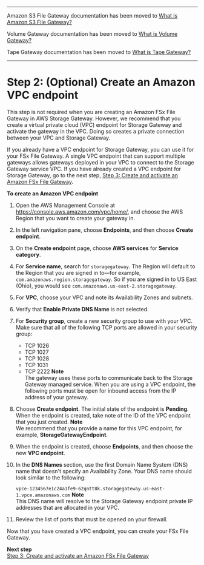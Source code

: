 --------

Amazon S3 File Gateway documentation has been moved to [What is Amazon S3 File Gateway?](https://docs.aws.amazon.com/filegateway/latest/files3/WhatIsStorageGateway.html)

Volume Gateway documentation has been moved to [What is Volume Gateway?](https://docs.aws.amazon.com/storagegateway/latest/vgw/WhatIsStorageGateway.html)

Tape Gateway documentation has been moved to [What is Tape Gateway?](https://docs.aws.amazon.com/storagegateway/latest/tgw/WhatIsStorageGateway.html)

--------

# Step 2: \(Optional\) Create an Amazon VPC endpoint<a name="create-vpc-endpoint-fsx"></a>

This step is not required when you are creating an Amazon FSx File Gateway in AWS Storage Gateway\. However, we recommend that you create a virtual private cloud \(VPC\) endpoint for Storage Gateway and activate the gateway in the VPC\. Doing so creates a private connection between your VPC and Storage Gateway\. 

If you already have a VPC endpoint for Storage Gateway, you can use it for your FSx File Gateway\. A single VPC endpoint that can support multiple gateways allows gateways deployed in your VPC to connect to the Storage Gateway service VPC\. If you have already created a VPC endpoint for Storage Gateway, go to the next step, [Step 3: Create and activate an Amazon FSx File Gateway](create-gateway-file.md)\.

**To create an Amazon VPC endpoint**

1. Open the AWS Management Console at [https://console\.aws\.amazon\.com/vpc/home/](https://console.aws.amazon.com/vpc/home/), and choose the AWS Region that you want to create your gateway in\.

1. In the left navigation pane, choose **Endpoints**, and then choose **Create endpoint**\.

1. On the **Create endpoint** page, choose **AWS services** for **Service category**\.

1. For **Service name**, search for `storagegateway`\. The Region will default to the Region that you are signed in to—for example, `com.amazonaws.region.storagegateway`\. So if you are signed in to US East \(Ohio\), you would see `com.amazonaws.us-east-2.storagegateway`\.

1. For **VPC**, choose your VPC and note its Availability Zones and subnets\.

1. Verify that **Enable Private DNS Name** is not selected\.

1. For **Security group**, create a new security group to use with your VPC\. Make sure that all of the following TCP ports are allowed in your security group:
   + TCP 1026
   + TCP 1027
   + TCP 1028
   + TCP 1031
   + TCP 2222
**Note**  
The gateway uses these ports to communicate back to the Storage Gateway managed service\. When you are using a VPC endpoint, the following ports must be open for inbound access from the IP address of your gateway\.

1. Choose **Create endpoint**\. The initial state of the endpoint is **Pending**\. When the endpoint is created, take note of the ID of the VPC endpoint that you just created\.
**Note**  
We recommend that you provide a name for this VPC endpoint, for example, **StorageGatewayEndpoint**\.

1. When the endpoint is created, choose **Endpoints**, and then choose the new **VPC endpoint**\.

1. In the **DNS Names** section, use the first Domain Name System \(DNS\) name that doesn't specify an Availability Zone\. Your DNS name should look similar to the following: 

   `vpce-1234567e1c24a1fe9-62qntt8k.storagegateway.us-east-1.vpce.amazonaws.com`
**Note**  
This DNS name will resolve to the Storage Gateway endpoint private IP addresses that are allocated in your VPC\.

1. Review the list of ports that must be opened on your firewall\. 

Now that you have created a VPC endpoint, you can create your FSx File Gateway\.

**Next step**  
[Step 3: Create and activate an Amazon FSx File Gateway](create-gateway-file.md)